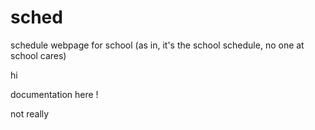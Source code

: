 # sched

schedule webpage for school (as in, it's the school schedule, no one at school cares)

hi

documentation here !

not really
